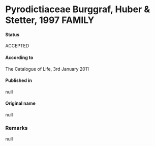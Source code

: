 Pyrodictiaceae Burggraf, Huber & Stetter, 1997 FAMILY
=======

#### Status
ACCEPTED

#### According to
The Catalogue of Life, 3rd January 2011

#### Published in
null

#### Original name
null

### Remarks
null